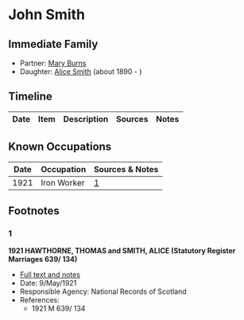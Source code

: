 ﻿---
layout: person
subject_key: i64841197
permalink: /people/i64841197
---

# John Smith

## Immediate Family

* Partner: [Mary Burns](./@81238912@-mary-burns-b-d.md)
* Daughter: [Alice Smith](./@30782592@-alice-smith-b1890-d.md) (about 1890 - )

## Timeline

Date | Item | Description | Sources | Notes
---|---|---|---|---

## Known Occupations

Date | Occupation | Sources & Notes
---|---|---
1921 | Iron Worker | [1](#1)

## Footnotes

### 1

**1921 HAWTHORNE, THOMAS and SMITH, ALICE (Statutory Register Marriages 639/ 134)**

* [Full text and notes](../sources/@55904375@-1921-hawthorne,-thomas-and-smith,-alice-statutory-register-marriages-639-134-.md)
* Date: 9/May/1921
* Responsible Agency: National Records of Scotland
* References: 
  * 1921 M 639/ 134

